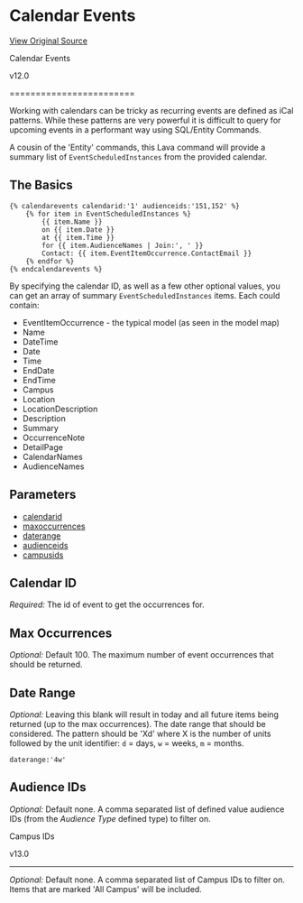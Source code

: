 # Calendar Events
[View Original Source](https://community.rockrms.com/lava/commands/calendar-events)

Calendar Events

v12.0


========================

Working with calendars can be tricky as recurring events are defined as iCal patterns. While these patterns are very powerful it is difficult to query for upcoming events in a performant way using SQL/Entity Commands.

A cousin of the 'Entity' commands, this Lava command will provide a summary list of `EventScheduledInstances` from the provided calendar.

The Basics
----------

```
{% calendarevents calendarid:'1' audienceids:'151,152' %}
    {% for item in EventScheduledInstances %}
        {{ item.Name }} 
        on {{ item.Date }}
        at {{ item.Time }}
        for {{ item.AudienceNames | Join:', ' }}   
        Contact: {{ item.EventItemOccurrence.ContactEmail }}
    {% endfor %}
{% endcalendarevents %}
```

By specifying the calendar ID, as well as a few other optional values, you can get an array of summary `EventScheduledInstances` items. Each could contain:

*   EventItemOccurrence - the typical model (as seen in the model map)
*   Name
*   DateTime
*   Date
*   Time
*   EndDate
*   EndTime
*   Campus
*   Location
*   LocationDescription
*   Description
*   Summary
*   OccurrenceNote
*   DetailPage
*   CalendarNames
*   AudienceNames

Parameters
----------

*   [calendarid](#calendarid)
*   [maxoccurrences](#maxoccurrences)
*   [daterange](#daterange)
*   [audienceids](#audienceids)
*   [campusids](#campusids)

Calendar ID 
------------

_Required:_ The id of event to get the occurrences for.

Max Occurrences
---------------

_Optional:_ Default 100. The maximum number of event occurrences that should be returned.

Date Range
----------

_Optional:_ Leaving this blank will result in today and all future items being returned (up to the max occurrences). The date range that should be considered. The pattern should be 'Xd' where X is the number of units followed by the unit identifier: `d` = days, `w` = weeks, `m` = months.

```
daterange:'4w'
```

Audience IDs
------------

_Optional:_ Default none. A comma separated list of defined value audience IDs (from the _Audience Type_ defined type) to filter on.

Campus IDs

v13.0


-------------------

_Optional:_ Default none. A comma separated list of Campus IDs to filter on. Items that are marked 'All Campus' will be included.